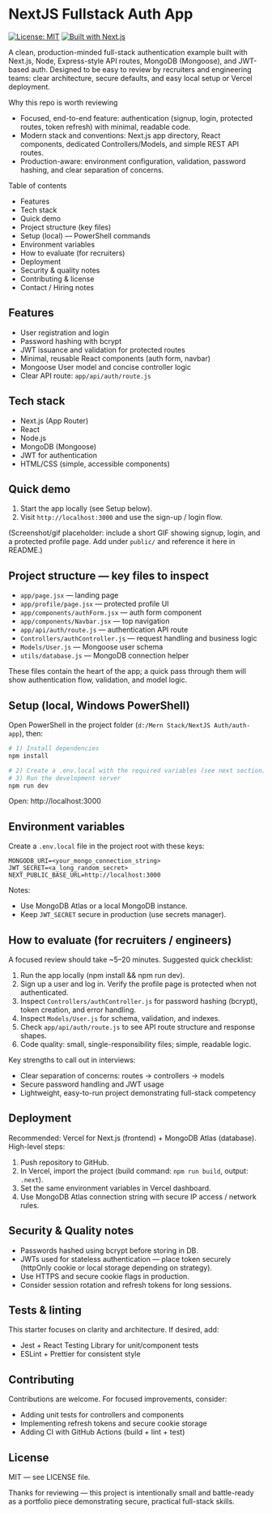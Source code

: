# NextJS Fullstack Auth App

[![License: MIT](https://img.shields.io/badge/license-MIT-brightgreen.svg)](LICENSE)
[![Built with Next.js](https://img.shields.io/badge/next.js-%23000000.svg?logo=next.js&logoColor=white)](https://nextjs.org)

A clean, production-minded full-stack authentication example built with Next.js, Node, Express-style API routes, MongoDB (Mongoose), and JWT-based auth. Designed to be easy to review by recruiters and engineering teams: clear architecture, secure defaults, and easy local setup or Vercel deployment.

Why this repo is worth reviewing
- Focused, end-to-end feature: authentication (signup, login, protected routes, token refresh) with minimal, readable code.
- Modern stack and conventions: Next.js app directory, React components, dedicated Controllers/Models, and simple REST API routes.
- Production-aware: environment configuration, validation, password hashing, and clear separation of concerns.

Table of contents
- Features
- Tech stack
- Quick demo
- Project structure (key files)
- Setup (local) — PowerShell commands
- Environment variables
- How to evaluate (for recruiters)
- Deployment
- Security & quality notes
- Contributing & license
- Contact / Hiring notes

## Features
- User registration and login
- Password hashing with bcrypt
- JWT issuance and validation for protected routes
- Minimal, reusable React components (auth form, navbar)
- Mongoose User model and concise controller logic
- Clear API route: `app/api/auth/route.js`

## Tech stack
- Next.js (App Router)
- React
- Node.js
- MongoDB (Mongoose)
- JWT for authentication
- HTML/CSS (simple, accessible components)

## Quick demo
1. Start the app locally (see Setup below).
2. Visit `http://localhost:3000` and use the sign-up / login flow.

(Screenshot/gif placeholder: include a short GIF showing signup, login, and a protected profile page. Add under `public/` and reference it here in README.)

## Project structure — key files to inspect
- `app/page.jsx` — landing page
- `app/profile/page.jsx` — protected profile UI
- `app/components/authForm.jsx` — auth form component
- `app/components/Navbar.jsx` — top navigation
- `app/api/auth/route.js` — authentication API route
- `Controllers/authController.js` — request handling and business logic
- `Models/User.js` — Mongoose user schema
- `utils/database.js` — MongoDB connection helper

These files contain the heart of the app; a quick pass through them will show authentication flow, validation, and model logic.

## Setup (local, Windows PowerShell)
Open PowerShell in the project folder (`d:/Mern Stack/NextJS Auth/auth-app`), then:

```powershell
# 1) Install dependencies
npm install

# 2) Create a .env.local with the required variables (see next section)
# 3) Run the development server
npm run dev
```

Open: http://localhost:3000

## Environment variables
Create a `.env.local` file in the project root with these keys:

```
MONGODB_URI=<your_mongo_connection_string>
JWT_SECRET=<a_long_random_secret>
NEXT_PUBLIC_BASE_URL=http://localhost:3000
```

Notes:
- Use MongoDB Atlas or a local MongoDB instance.
- Keep `JWT_SECRET` secure in production (use secrets manager).

## How to evaluate (for recruiters / engineers)
A focused review should take ~5–20 minutes. Suggested quick checklist:
1. Run the app locally (npm install && npm run dev).
2. Sign up a user and log in. Verify the profile page is protected when not authenticated.
3. Inspect `Controllers/authController.js` for password hashing (bcrypt), token creation, and error handling.
4. Inspect `Models/User.js` for schema, validation, and indexes.
5. Check `app/api/auth/route.js` to see API route structure and response shapes.
6. Code quality: small, single-responsibility files; simple, readable logic.

Key strengths to call out in interviews:
- Clear separation of concerns: routes -> controllers -> models
- Secure password handling and JWT usage
- Lightweight, easy-to-run project demonstrating full-stack competency

## Deployment
Recommended: Vercel for Next.js (frontend) + MongoDB Atlas (database).
High-level steps:
1. Push repository to GitHub.
2. In Vercel, import the project (build command: `npm run build`, output: `.next`).
3. Set the same environment variables in Vercel dashboard.
4. Use MongoDB Atlas connection string with secure IP access / network rules.

## Security & Quality notes
- Passwords hashed using bcrypt before storing in DB.
- JWTs used for stateless authentication — place token securely (httpOnly cookie or local storage depending on strategy).
- Use HTTPS and secure cookie flags in production.
- Consider session rotation and refresh tokens for long sessions.

## Tests & linting
This starter focuses on clarity and architecture. If desired, add:
- Jest + React Testing Library for unit/component tests
- ESLint + Prettier for consistent style

## Contributing
Contributions are welcome. For focused improvements, consider:
- Adding unit tests for controllers and components
- Implementing refresh tokens and secure cookie storage
- Adding CI with GitHub Actions (build + lint + test)

## License
MIT — see LICENSE file.


Thanks for reviewing — this project is intentionally small and battle-ready as a portfolio piece demonstrating secure, practical full-stack skills.

